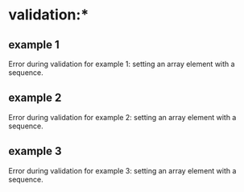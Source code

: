 
# validation:*

## example 1
  Error during validation for example 1: setting an array element with a sequence.

## example 2
  Error during validation for example 2: setting an array element with a sequence.

## example 3
  Error during validation for example 3: setting an array element with a sequence.
